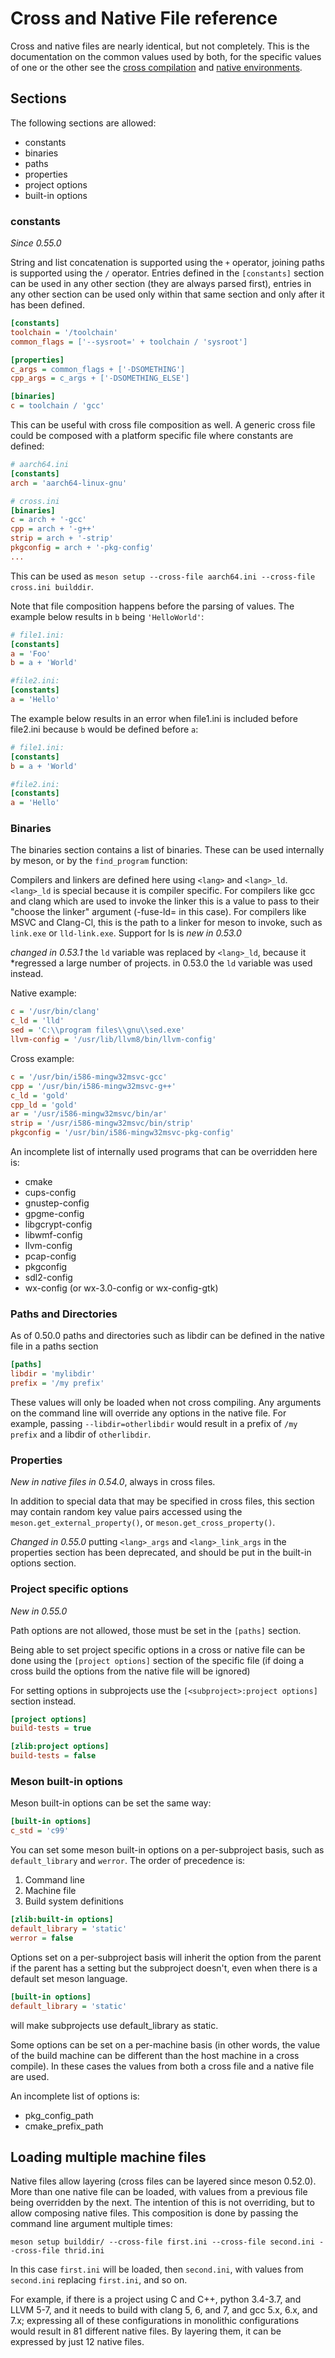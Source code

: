 # Cross and Native File reference

Cross and native files are nearly identical, but not completely. This is the
documentation on the common values used by both, for the specific values of
one or the other see the [cross compilation](Cross-compilation.md) and [native
environments](Native-environments.md).

## Sections

The following sections are allowed:
- constants
- binaries
- paths
- properties
- project options
- built-in options

### constants

*Since 0.55.0*

String and list concatenation is supported using the `+` operator, joining paths
is supported using the `/` operator.
Entries defined in the `[constants]` section can be used in any other section
(they are always parsed first), entries in any other section can be used only
within that same section and only after it has been defined.

```ini
[constants]
toolchain = '/toolchain'
common_flags = ['--sysroot=' + toolchain / 'sysroot']

[properties]
c_args = common_flags + ['-DSOMETHING']
cpp_args = c_args + ['-DSOMETHING_ELSE']

[binaries]
c = toolchain / 'gcc'
```

This can be useful with cross file composition as well. A generic cross file
could be composed with a platform specific file where constants are defined:
```ini
# aarch64.ini
[constants]
arch = 'aarch64-linux-gnu'
```

```ini
# cross.ini
[binaries]
c = arch + '-gcc'
cpp = arch + '-g++'
strip = arch + '-strip'
pkgconfig = arch + '-pkg-config'
...
```

This can be used as `meson setup --cross-file aarch64.ini --cross-file cross.ini builddir`.

Note that file composition happens before the parsing of values. The example
below results in `b` being `'HelloWorld'`:
```ini
# file1.ini:
[constants]
a = 'Foo'
b = a + 'World'
```

```ini
#file2.ini:
[constants]
a = 'Hello'
```

The example below results in an error when file1.ini is included before file2.ini
because `b` would be defined before `a`:
```ini
# file1.ini:
[constants]
b = a + 'World'
```

```ini
#file2.ini:
[constants]
a = 'Hello'
```

### Binaries

The binaries section contains a list of binaries. These can be used
internally by meson, or by the `find_program` function:

Compilers and linkers are defined here using `<lang>` and `<lang>_ld`.
`<lang>_ld` is special because it is compiler specific. For compilers like
gcc and clang which are used to invoke the linker this is a value to pass to
their "choose the linker" argument (-fuse-ld= in this case). For compilers
like MSVC and Clang-Cl, this is the path to a linker for meson to invoke,
such as `link.exe` or `lld-link.exe`. Support for ls is *new in 0.53.0*

*changed in 0.53.1* the `ld` variable was replaced by `<lang>_ld`, because it
*regressed a large number of projects. in 0.53.0 the `ld` variable was used
instead.

Native example:

```ini
c = '/usr/bin/clang'
c_ld = 'lld'
sed = 'C:\\program files\\gnu\\sed.exe'
llvm-config = '/usr/lib/llvm8/bin/llvm-config'
```

Cross example:

```ini
c = '/usr/bin/i586-mingw32msvc-gcc'
cpp = '/usr/bin/i586-mingw32msvc-g++'
c_ld = 'gold'
cpp_ld = 'gold'
ar = '/usr/i586-mingw32msvc/bin/ar'
strip = '/usr/i586-mingw32msvc/bin/strip'
pkgconfig = '/usr/bin/i586-mingw32msvc-pkg-config'
```

An incomplete list of internally used programs that can be overridden here is:
- cmake
- cups-config
- gnustep-config
- gpgme-config
- libgcrypt-config
- libwmf-config
- llvm-config
- pcap-config
- pkgconfig
- sdl2-config
- wx-config (or wx-3.0-config or wx-config-gtk)

### Paths and Directories

As of 0.50.0 paths and directories such as libdir can be defined in the native
file in a paths section

```ini
[paths]
libdir = 'mylibdir'
prefix = '/my prefix'
```

These values will only be loaded when not cross compiling. Any arguments on the
command line will override any options in the native file. For example, passing
`--libdir=otherlibdir` would result in a prefix of `/my prefix` and a libdir of
`otherlibdir`.

### Properties

*New in native files in 0.54.0*, always in cross files.

In addition to special data that may be specified in cross files, this
section may contain random key value pairs accessed using the
`meson.get_external_property()`, or `meson.get_cross_property()`.

*Changed in 0.55.0* putting `<lang>_args` and `<lang>_link_args` in the
properties section has been deprecated, and should be put in the built-in
options section.

### Project specific options

*New in 0.55.0*

Path options are not allowed, those must be set in the `[paths]` section.

Being able to set project specific options in a cross or native file can be
done using the `[project options]` section of the specific file (if doing a
cross build the options from the native file will be ignored)

For setting options in subprojects use the `[<subproject>:project options]`
section instead.

```ini
[project options]
build-tests = true

[zlib:project options]
build-tests = false
```


### Meson built-in options

Meson built-in options can be set the same way:

```ini
[built-in options]
c_std = 'c99'
```

You can set some meson built-in options on a per-subproject basis, such as
`default_library` and `werror`. The order of precedence is:
1) Command line
2) Machine file
3) Build system definitions

```ini
[zlib:built-in options]
default_library = 'static'
werror = false
```

Options set on a per-subproject basis will inherit the
option from the parent if the parent has a setting but the subproject
doesn't, even when there is a default set meson language.

```ini
[built-in options]
default_library = 'static'
```

will make subprojects use default_library as static.

Some options can be set on a per-machine basis (in other words, the value of
the build machine can be different than the host machine in a cross compile).
In these cases the values from both a cross file and a native file are used.

An incomplete list of options is:
- pkg_config_path
- cmake_prefix_path

## Loading multiple machine files

Native files allow layering (cross files can be layered since meson 0.52.0).
More than one native file can be loaded, with values from a previous file being
overridden by the next. The intention of this is not overriding, but to allow
composing native files. This composition is done by passing the command line
argument multiple times:

```console
meson setup builddir/ --cross-file first.ini --cross-file second.ini --cross-file thrid.ini
```

In this case `first.ini` will be loaded, then `second.ini`, with values from
`second.ini` replacing `first.ini`, and so on.

For example, if there is a project using C and C++, python 3.4-3.7, and LLVM
5-7, and it needs to build with clang 5, 6, and 7, and gcc 5.x, 6.x, and 7.x;
expressing all of these configurations in monolithic configurations would
result in 81 different native files. By layering them, it can be expressed by
just 12 native files.
